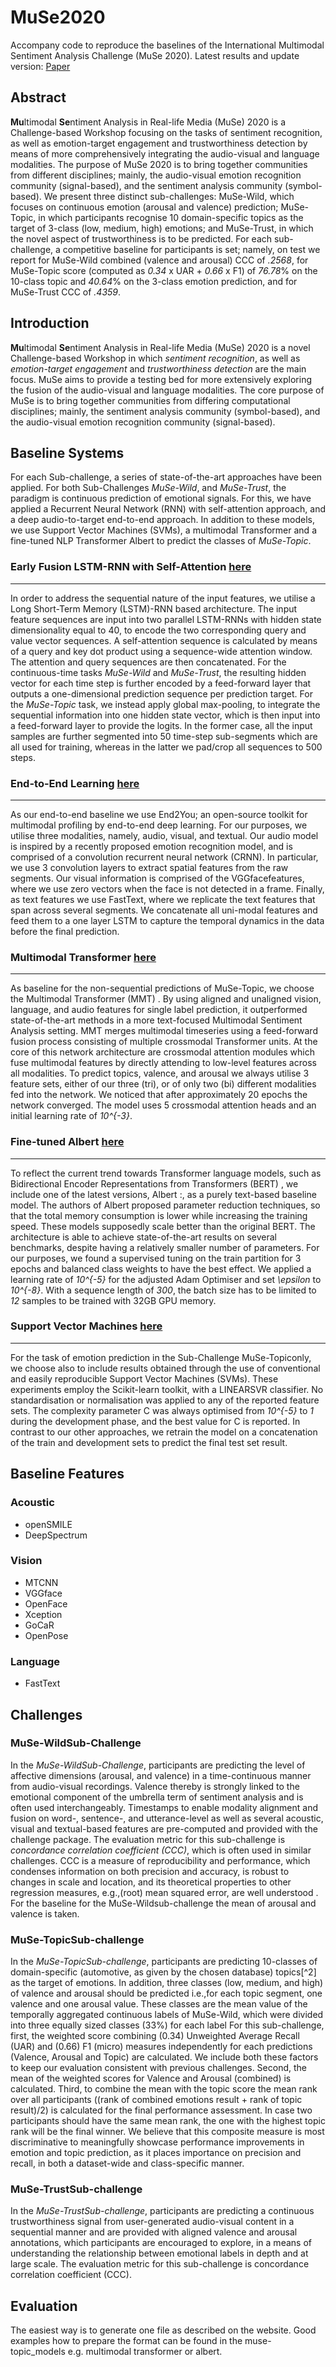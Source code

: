 # MuSe2020
Accompany code to reproduce the baselines of the International Multimodal Sentiment Analysis Challenge (MuSe 2020).
Latest results and update version: [Paper](https://arxiv.org/pdf/2004.14858.pdf)

## Abstract
**Mu**ltimodal **Se**ntiment Analysis in Real-life Media (MuSe) 2020 is 
a Challenge-based Workshop focusing on the tasks of sentiment
recognition, as well as emotion-target engagement and trustworthiness
detection by means of more comprehensively integrating the audio-visual
and language modalities. The purpose of MuSe 2020 is to bring together
communities from different disciplines; mainly, the audio-visual emotion
recognition community (signal-based), and the sentiment analysis
community (symbol-based). We present three distinct sub-challenges:
<span>MuSe-Wild</span>, which focuses on continuous emotion (arousal and
valence) prediction; <span>MuSe-Topic</span>, in which participants
recognise 10 domain-specific topics as the target of 3-class (low,
medium, high) emotions; and <span>MuSe-Trust</span>, in which the novel
aspect of trustworthiness is to be predicted. For each
sub-challenge, a competitive baseline for participants is set; namely,
on test we report for <span>MuSe-Wild</span> combined (valence and
arousal) CCC of *.2568*, for <span>MuSe-Topic</span> score (computed as
*0.34* x UAR + *0.66* x F1) of *76.78*% on the 10-class topic and
*40.64*% on the 3-class emotion prediction, and for
<span>MuSe-Trust</span> CCC of *.4359*.

## Introduction
**Mu**ltimodal **Se**ntiment Analysis in Real-life Media (MuSe) 2020 is
a novel Challenge-based Workshop in which *sentiment recognition*, as
well as *emotion-target engagement* and *trustworthiness detection* are
the main focus. MuSe aims to provide a testing bed for more extensively
exploring the fusion of the audio-visual and language modalities. The
core purpose of MuSe is to bring together communities from differing
computational disciplines; mainly, the sentiment analysis community
(symbol-based), and the audio-visual emotion recognition community
(signal-based).


## Baseline Systems

For each Sub-challenge, a series of state-of-the-art approaches have
been applied. 
For both Sub-Challenges *<span>MuSe-Wild</span>*, and
*<span>MuSe-Trust</span>*, the paradigm is continuous prediction of
emotional signals. For this, we have applied a Recurrent Neural Network
(RNN) with self-attention approach, and a deep audio-to-target
end-to-end approach. In addition to these models, we use Support Vector
Machines (SVMs), a multimodal Transformer and a fine-tuned NLP
Transformer Albert to predict the classes of *<span>MuSe-Topic</span>*.

### Early Fusion LSTM-RNN with Self-Attention [here](https://github.com/lstappen/MuSe2020/tree/master/rnn_att)
-----------------------------------------

In order to address the sequential nature of the input features, we
utilise a Long Short-Term Memory (LSTM)-RNN based architecture. The
input feature sequences are input into two parallel LSTM-RNNs with
hidden state dimensionality equal to 40, to encode the two corresponding
query and value vector sequences. A self-attention sequence is
calculated by means of a query and key dot product using a sequence-wide
attention window. The attention and query sequences are then
concatenated. For the continuous-time tasks *<span>MuSe-Wild</span>* and
*<span>MuSe-Trust</span>*, the resulting hidden vector for each time
step is further encoded by a feed-forward layer that outputs a
one-dimensional prediction sequence per prediction target. For the
*<span>MuSe-Topic</span>* task, we instead apply global max-pooling, to
integrate the sequential information into one hidden state vector, which
is then input into a feed-forward layer to provide the logits. In the
former case, all the input samples are further segmented into 50
time-step sub-segments which are all used for training, whereas in the
latter we pad/crop all sequences to 500 steps.

### End-to-End Learning [here](https://github.com/lstappen/MuSe2020/tree/master/end2you)
-------------------

As our end-to-end baseline we use End2You; an
open-source toolkit for multimodal profiling by end-to-end deep
learning. For our purposes, we
utilise three modalities, namely, audio, visual, and textual. Our audio
model is inspired by a recently proposed emotion recognition
model, and is comprised of a convolution recurrent
neural network (CRNN). In particular, we use 3 convolution layers to
extract spatial features from the raw segments. Our visual information
is comprised of the <span>VGGface</span>features, where we use zero
vectors when the face is not detected in a frame. Finally, as text
features we use <span>FastText</span>, where we replicate the text
features that span across several segments. We concatenate all uni-modal
features and feed them to a one layer LSTM to capture the temporal
dynamics in the data before the final prediction.

### Multimodal Transformer [here](https://github.com/lstappen/MuSe2020/tree/master/-)
----------------------

As baseline for the non-sequential predictions of
<span>MuSe-Topic</span>, we choose the Multimodal Transformer (MMT)
. By using aligned and unaligned vision, language, and
audio features for single label prediction, it outperformed
state-of-the-art methods in a more text-focused Multimodal Sentiment
Analysis setting. MMT merges multimodal timeseries using a feed-forward
fusion process consisting of multiple crossmodal Transformer units. At
the core of this network architecture are crossmodal attention modules
which fuse multimodal features by directly attending to low-level
features across all modalities. To predict topics, valence, and arousal
we always utilise 3 feature sets, either of our three (tri), or of only
two (bi) different modalities fed into the network. We noticed that
after approximately 20 epochs the network converged. The model uses 5
crossmodal attention heads and an initial learning rate of *10^{-3}*.

### Fine-tuned Albert [here](https://github.com/lstappen/MuSe2020/tree/master/muse-topic_models/fine_tune_albert)
------

To reflect the current trend towards Transformer language models, such
as Bidirectional Encoder Representations from Transformers (BERT)
, we include one of the latest versions, Albert
:, as a purely text-based baseline model. The authors of
Albert proposed parameter reduction techniques, so that the total memory
consumption is lower while increasing the training speed. These models
supposedly scale better than the original BERT. The architecture is able
to achieve state-of-the-art results on several benchmarks, despite
having a relatively smaller number of parameters. For our purposes, we
found a supervised tuning on the train partition for 3 epochs and
balanced class weights to have the best effect. We applied a learning
rate of *10^{-5}* for the adjusted Adam Optimiser and set *\epsilon* to
*10^{-8}*. With a sequence length of *300*, the batch size has to be
limited to *12* samples to be trained with 32GB GPU memory.

### Support Vector Machines [here](https://github.com/lstappen/MuSe2020/tree/master/muse-topic_models/svms)
-----------------------

For the task of emotion prediction in the Sub-Challenge
<span>MuSe-Topic</span>only, we choose also to include results obtained
through the use of conventional and easily reproducible Support Vector
Machines (SVMs). These experiments employ the Scikit-learn toolkit, with
a LINEARSVR classifier. No standardisation or normalisation was applied
to any of the reported feature sets. The complexity parameter C was
always optimised from *10^{-5}* to *1* during the development phase, and
the best value for C is reported. In contrast to our other approaches,
we retrain the model on a concatenation of the train and development
sets to predict the final test set result.

## Baseline Features


### Acoustic

*  <span>openSMILE</span>
*  <span>DeepSpectrum</span>
### Vision
*  <span>MTCNN</span>
*  <span>VGGface</span>
*  OpenFace
*  <span>Xception</span>
*  <span>GoCaR</span>
*  <span>OpenPose</span>
### Language
* <span>FastText</span>


## Challenges

### <span>MuSe-Wild</span>Sub-Challenge


In the *<span>MuSe-Wild</span>Sub-Challenge*, participants are
predicting the level of affective dimensions (arousal, and valence) in a
time-continuous manner from audio-visual recordings. Valence thereby is
strongly linked to the emotional component of the umbrella term of
sentiment analysis and is often used interchangeably. Timestamps to enable
modality alignment and fusion on word-, sentence-, and utterance-level
as well as several acoustic, visual and textual-based features are
pre-computed and provided with the challenge package. The evaluation
metric for this sub-challenge is *concordance correlation coefficient
(CCC)*, which is often used in similar challenges. CCC is a measure of reproducibility and
performance, which condenses information on both precision and accuracy,
is robust to changes in scale and location, and
its theoretical properties to other regression measures,
<span>e.g.,</span>(root) mean squared error, are well understood
. For the baseline for the
<span>MuSe-Wild</span>sub-challenge the mean of arousal and valence is
taken.

### <span>MuSe-Topic</span>Sub-challenge


In the *<span>MuSe-Topic</span>Sub-challenge*, participants are
predicting 10-classes of domain-specific (automotive, as given by the
chosen database) topics[^2] as the target of emotions. In addition,
three classes (low, medium, and high) of valence and arousal should be
predicted <span>i.e.,</span>for each topic segment, one valence and one
arousal value. These classes are the mean value of the temporally
aggregated continuous labels of <span>MuSe-Wild</span>, which were
divided into three equally sized classes (33%) for each label For this
sub-challenge, first, the weighted score combining (0.34)
Unweighted Average Recall (UAR) and (0.66) F1 (micro) measures
independently for each predictions (Valence, Arousal and Topic) are
calculated. We include both these factors to keep our evaluation
consistent with previous challenges. Second, the mean of the weighted scores for
Valence and Arousal (combined) is calculated. Third, to combine the mean
with the topic score the mean rank over all participants ((rank of
combined emotions result + rank of topic result)/2) is calculated for
the final performance assessment. In case two participants should have
the same mean rank, the one with the highest topic rank will be the
final winner. We believe that this composite measure is most
discriminative to meaningfully showcase performance improvements in
emotion and topic prediction, as it places importance on precision and
recall, in both a dataset-wide and class-specific manner.

### <span>MuSe-Trust</span>Sub-challenge


In the *<span>MuSe-Trust</span>Sub-challenge*, participants are
predicting a continuous trustworthiness signal from user-generated
audio-visual content in a sequential manner and are provided with
aligned valence and arousal annotations, which participants are
encouraged to explore, in a means of understanding the relationship
between emotional labels in depth and at large scale. The evaluation
metric for this sub-challenge is concordance correlation coefficient
(CCC).


## Evaluation
The easiest way is to generate one file as described on the website. Good examples how to prepare the format can be found in the muse-topic_models e.g. multimodal transformer or albert.
